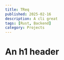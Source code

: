 ```yaml
---
title: TReq
published: 2025-02-16
description: A cli great
tags: [Rust, Backend]
category: Projects
---
```


# An h1 header